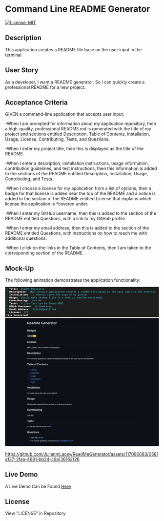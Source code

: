 # Command Line README Generator
[![License: MIT](https://img.shields.io/badge/License-MIT-yellow.svg)](https://opensource.org/licenses/MIT)
## Description

This application creates a README file base on the user input in the terminal

## User Story

As a developer, I want a README generator, So I can quickly create a professional README for a new project.

## Acceptance Criteria

GIVEN a command-line application that accepts user input:

-When I am prompted for information about my application repository, then a high-quality, professional README.md is generated with the title of my project and sections entitled Description, Table of Contents, Installation, Usage, License, Contributing, Tests, and Questions.

-When I enter my project title, then this is displayed as the title of the README.

-When I enter a description, installation instructions, usage information, contribution guidelines, and test instructions, then this information is added to the sections of the README entitled Description, Installation, Usage, Contributing, and Tests.

-When I choose a license for my application from a list of options, then a badge for that license is added near the top of the README and a notice is added to the section of the README entitled License that explains which license the application is *covered under.

-When I enter my GitHub username, then this is added to the section of the README entitled Questions, with a link to my GitHub profile.

-When I enter my email address, then this is added to the section of the README entitled Questions, with instructions on how to reach me with additional questions.

-When I click on the links in the Table of Contents, then I am taken to the corresponding section of the README.

## Mock-Up

The following animation demonstrates the application functionality:

![Mockup](./images/mockup.png)
![Mockup](./images/github.png)

https://github.com/JulianmLacey/ReadMeGenerator/assets/117090683/0581a137-3faa-4681-bb34-c9a136162f26




## Live Demo

A Live Demo Can be Found [Here](https://julianmlacey.github.io/ReadMeGenerator/)

## License

View "LICENSE" in Repository
